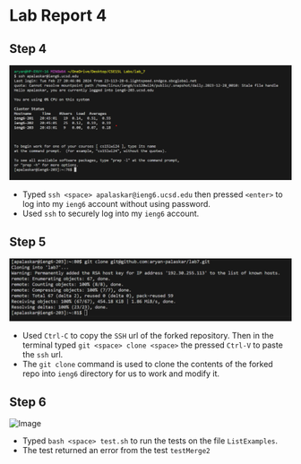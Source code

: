 
# Lab Report 4
## Step 4
![Image](1lab7.png)
* Typed `ssh <space> apalaskar@ieng6.ucsd.edu` then pressed `<enter>` to log into my `ieng6` account without using password.
* Used `ssh` to securely log into my `ieng6` account. 


## Step 5
![Image](2lab7.png)
* Used `Ctrl-C` to copy the `SSH` url of the forked repository. Then in the terminal typed `git <space> clone <space>` the pressed `Ctrl-V` to paste the `ssh` url.
* The `git clone` command is used to clone the contents of the forked repo into `ieng6` directory for us to work and modify it. 


## Step 6 
![Image](3.lab7.png)
* Typed `bash <space> test.sh` to run the tests on the file `ListExamples`.
* The test returned an error from the test `testMerge2` 
